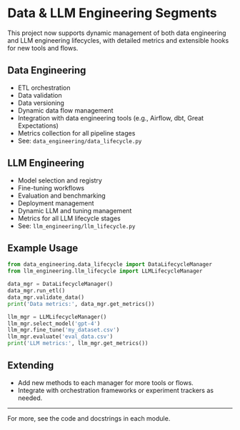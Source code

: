 # Data & LLM Engineering Segments

This project now supports dynamic management of both data engineering and LLM engineering lifecycles, with detailed metrics and extensible hooks for new tools and flows.

## Data Engineering
- ETL orchestration
- Data validation
- Data versioning
- Dynamic data flow management
- Integration with data engineering tools (e.g., Airflow, dbt, Great Expectations)
- Metrics collection for all pipeline stages
- See: `data_engineering/data_lifecycle.py`

## LLM Engineering
- Model selection and registry
- Fine-tuning workflows
- Evaluation and benchmarking
- Deployment management
- Dynamic LLM and tuning management
- Metrics for all LLM lifecycle stages
- See: `llm_engineering/llm_lifecycle.py`

## Example Usage
```python
from data_engineering.data_lifecycle import DataLifecycleManager
from llm_engineering.llm_lifecycle import LLMLifecycleManager

data_mgr = DataLifecycleManager()
data_mgr.run_etl()
data_mgr.validate_data()
print('Data metrics:', data_mgr.get_metrics())

llm_mgr = LLMLifecycleManager()
llm_mgr.select_model('gpt-4')
llm_mgr.fine_tune('my_dataset.csv')
llm_mgr.evaluate('eval_data.csv')
print('LLM metrics:', llm_mgr.get_metrics())
```

## Extending
- Add new methods to each manager for more tools or flows.
- Integrate with orchestration frameworks or experiment trackers as needed.

---
For more, see the code and docstrings in each module.

